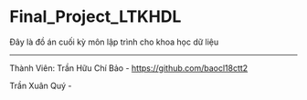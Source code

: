 # Final_Project_LTKHDL
Đây là đồ án cuối kỳ môn lập trình cho khoa học dữ liệu
____________________________________________
Thành Viên:
Trần Hữu Chí Bảo - https://github.com/baocl18ctt2

Trần Xuân Quý - 
